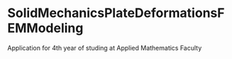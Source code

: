 # SolidMechanicsPlateDeformationsFEMModeling
Application for 4th year of studing at Applied Mathematics Faculty
